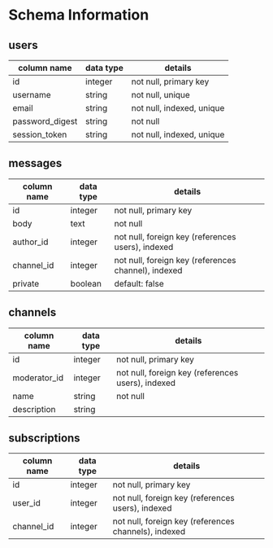 # Schema Information

## users
column name     | data type | details
----------------|-----------|-----------------------
id              | integer   | not null, primary key
username        | string    | not null, unique
email           | string    | not null, indexed, unique
password_digest | string    | not null
session_token   | string    | not null, indexed, unique

## messages
column name | data type | details
------------|-----------|-----------------------
id          | integer   | not null, primary key
body        | text      | not null
author_id   | integer   | not null, foreign key (references users), indexed
channel_id  | integer   | not null, foreign key (references channel), indexed
private     | boolean   | default: false

## channels
column name | data type | details
------------|-----------|-----------------------
id          | integer   | not null, primary key
moderator_id| integer   | not null, foreign key (references users), indexed
name        | string    | not null
description | string    |

## subscriptions
column name | data type | details
------------|-----------|-----------------------
id          | integer   | not null, primary key
user_id     | integer   | not null, foreign key (references users), indexed
channel_id  | integer   | not null, foreign key (references channels), indexed

